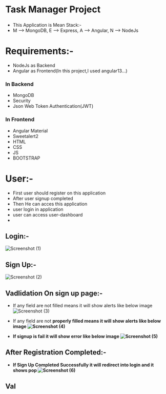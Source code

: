 # Task Manager Project
###
* This Application is Mean Stack:-
*   M --> MongoDB,
    E --> Express,
    A --> Angular,
    N --> NodeJs
###
# Requirements:-
* NodeJs as Backend
* Angular as Frontend(In this project,I used angular13...)

### In Backend
* MongoDB
* Security
* Json Web Token Authentication(JWT)

### In Frontend
* Angular Material
* Sweetalert2
* HTML
* CSS
* JS
* BOOTSTRAP
###

# User:-
* First user should register on this application 
* After user signup completed 
* Then He can acces this application
* user login in application
* user can access user-dashboard
* 
###

## Login:-
![Screenshot (1)](https://user-images.githubusercontent.com/80576654/193410462-498e1e06-dea8-4a7b-b4ad-871f8788896b.png)
###
## Sign Up:-
![Screenshot (2)](https://user-images.githubusercontent.com/80576654/193410484-46b316bb-bacc-4292-87f9-f525eab8176c.png)
###

## Vadlidation On sign up page:-

* If any field are not filled means it will show alerts like below image
![Screenshot (3)](https://user-images.githubusercontent.com/80576654/193410514-57340a0b-ac1a-4eeb-9697-02901f7149a0.png)

* If any field are not <b>properly<b> filled means it will show alerts like below image
![Screenshot (4)](https://user-images.githubusercontent.com/80576654/193410518-0159cd19-b933-4eba-bb87-0f76b7c1a7c4.png)

* If signup is fail it will show error like below image
![Screenshot (5)](https://user-images.githubusercontent.com/80576654/193410524-46c0440e-8163-4d3f-9a82-4538c7b2754e.png)

## After Registration Completed:-
    
* If Sign Up Completed Successfully it will redirect into login and it shows pop 
 ![Screenshot (6)](https://user-images.githubusercontent.com/80576654/193410628-f850ae76-c18f-4f6b-9e24-33a017457ece.png)
###
## Val



